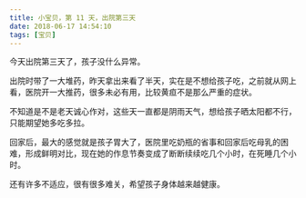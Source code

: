 ```yaml
---
title: 小宝贝，第 11 天，出院第三天
date: 2018-06-17 14:54:10
tags: [宝贝]
---
```


今天出院第三天了，孩子没什么异常。
<!-- more --><!-- toc -->
出院时带了一大堆药，昨天拿出来看了半天，实在是不想给孩子吃，之前就从网上看，医院开一大推药，很多未必有用，比较黄疸不是那么严重的症状。

不知道是不是老天诚心作对，这些天一直都是阴雨天气，想给孩子晒太阳都不行，只能期望她多吃多拉。

回家后，最大的感觉就是孩子胃大了，医院里吃奶瓶的省事和回家后吃母乳的困难，形成鲜明对比，现在她的作息节奏变成了断断续续吃几个小时，在死睡几个小时。

还有许多不适应，很有很多难关，希望孩子身体越来越健康。
